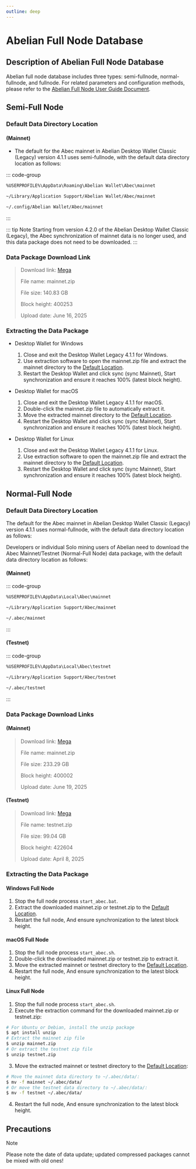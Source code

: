 ```yaml
---
outline: deep
---
```


# Abelian Full Node Database

## Description of Abelian Full Node Database

Abelian full node database includes three types: semi-fullnode, normal-fullnode, and fullnode. For related parameters and configuration methods, please refer to the [Abelian Full Node User Guide Document](/guide/abelian-node#_2-configuration-abec).

## Semi-Full Node

### Default Data Directory Location

#### (Mainnet)

- The default for the Abec mainnet in Abelian Desktop Wallet Classic (Legacy) version 4.1.1 uses semi-fullnode, with the default data directory location as follows:

::: code-group

```txt [Windows]
%USERPROFILE%\AppData\Roaming\Abelian Wallet\Abec\mainnet
```

```txt [MacOS]
~/Library/Application Support/Abelian Wallet/Abec/mainnet
```

```txt [Linux]
~/.config/Abelian Wallet/Abec/mainnet
```
:::

::: tip Note
Starting from version 4.2.0 of the Abelian Desktop Wallet Classic (Legacy), the Abec synchronization of mainnet data is no longer used, and this data package does not need to be downloaded.
:::

### Data Package Download Link

> Download link: [Mega](https://mega.nz/file/tzVAHbyR#UsDY4lKMhEn0W0O_XUimOngMzksuvnj1yGrCWDfI0mE)
> 
> File name: mainnet.zip
> 
> File size: 140.83 GB
> 
> Block height: 400253
> 
> Upload date: June 16, 2025

### Extracting the Data Package

- Desktop Wallet for Windows
  1. Close and exit the Desktop Wallet Legacy 4.1.1 for Windows.
  2. Use extraction software to open the mainnet.zip file and extract the mainnet directory to the [Default Location](#default-data-directory-location).
  3. Restart the Desktop Wallet and click sync (sync Mainnet), Start synchronization and ensure it reaches 100% (latest block height).

- Desktop Wallet for macOS
  1. Close and exit the Desktop Wallet Legacy 4.1.1 for macOS.
  2. Double-click the mainnet.zip file to automatically extract it.
  3. Move the extracted mainnet directory to the [Default Location](#default-data-directory-location).
  4. Restart the Desktop Wallet and click sync (sync Mainnet), Start synchronization and ensure it reaches 100% (latest block height).

- Desktop Wallet for Linux
  1. Close and exit the Desktop Wallet Legacy 4.1.1 for Linux.
  2. Use extraction software to open the mainnet.zip file and extract the mainnet directory to the [Default Location](#default-data-directory-location).
  3. Restart the Desktop Wallet and click sync (sync Mainnet), Start synchronization and ensure it reaches 100% (latest block height).

## Normal-Full Node

### Default Data Directory Location

The default for the Abec mainnet in Abelian Desktop Wallet Classic (Legacy) version 4.1.1 uses normal-fullnode, with the default data directory location as follows:

Developers or individual Solo mining users of Abelian need to download the Abec Mainnet/Testnet (Normal-Full Node) data package, with the default data directory location as follows:

#### (Mainnet)
::: code-group

```txt [Windows]
%USERPROFILE%\AppData\Local\Abec\mainnet
```

```txt [MacOS]
~/Library/Application Support/Abec/mainnet
```

```txt [Linux]
~/.abec/mainnet
```
:::

#### (Testnet)

::: code-group

```txt [Windows]
%USERPROFILE%\AppData\Local\Abec\testnet
```

```txt [MacOS]
~/Library/Application Support/Abec/testnet
```

```txt [Linux]
~/.abec/testnet
```
:::

### Data Package Download Links

#### (Mainnet)

> Download link: [Mega](https://mega.nz/file/YvkwgK4B#Lo3Q9WnD5WOP6CLUZjtRfzlYTCw0ikjHiuVchx5fxl4)
> 
> File name: mainnet.zip
> 
> File size: 233.29 GB
> 
> Block height: 400002
> 
> Upload date: June 19, 2025

#### (Testnet)

> Download link: [Mega](https://mega.nz/file/Yvs0VDAL#UfIcwgB37sEMT31rjVZCZVZSj_5eKAYmaKalnd2sMrI)
> 
> File name: testnet.zip
> 
> File size: 99.04 GB
>
> Block height: 422604
>
> Upload date: April 8, 2025

### Extracting the Data Package

#### Windows Full Node

1. Stop the full node process `start_abec.bat`.
2. Extract the downloaded mainnet.zip or testnet.zip to the  [Default Location](#default-data-directory-location-1).
3. Restart the full node, And ensure synchronization to the latest block height.

#### macOS Full Node

1. Stop the full node process `start_abec.sh`.
2. Double-click the downloaded mainnet.zip or testnet.zip to extract it.
3. Move the extracted mainnet or testnet directory to the  [Default Location](#default-data-directory-location-1).
4. Restart the full node, And ensure synchronization to the latest block height.

#### Linux Full Node

1. Stop the full node process `start_abec.sh`.
2. Execute the extraction command for the downloaded mainnet.zip or testnet.zip:

```bash
# For Ubuntu or Debian, install the unzip package
$ apt install unzip
# Extract the mainnet zip file
$ unzip mainnet.zip
# Or extract the testnet zip file
$ unzip testnet.zip
```

3. Move the extracted mainnet or testnet directory to the  [Default Location](#default-data-directory-location-1):
```bash
# Move the mainnet data directory to ~/.abec/data/:
$ mv -f mainnet ~/.abec/data/
# Or move the testnet data directory to ~/.abec/data/:
$ mv -f testnet ~/.abec/data/
```

4. Restart the full node, And ensure synchronization to the latest block height.

## Precautions

> [!NOTE]
> Please note the date of data update; updated compressed packages cannot be mixed with old ones!